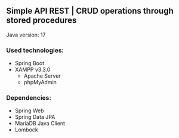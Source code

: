 ## Simple API REST | CRUD operations through stored procedures

Java version: 17
### Used technologies:
- Spring Boot
- XAMPP v3.3.0
  - Apache Server
  - phpMyAdmin

### Dependencies:
- Spring Web
- Spring Data JPA
- MariaDB Java Client
- Lombock
